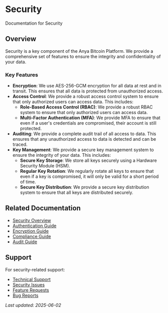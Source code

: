 # Security

Documentation for Security

## Overview

Security is a key component of the Anya Bitcoin Platform. We provide a comprehensive set of features to ensure the integrity and confidentiality of your data.

### Key Features

* **Encryption**: We use AES-256-GCM encryption for all data at rest and in transit. This ensures that all data is protected from unauthorized access.
* **Access Control**: We provide a robust access control system to ensure that only authorized users can access data. This includes:
 	* **Role-Based Access Control (RBAC)**: We provide a robust RBAC system to ensure that only authorized users can access data.
 	* **Multi-Factor Authentication (MFA)**: We provide MFA to ensure that even if a user's credentials are compromised, their account is still protected.
* **Auditing**: We provide a complete audit trail of all access to data. This ensures that any unauthorized access to data is detected and can be traced.
* **Key Management**: We provide a secure key management system to ensure the integrity of your data. This includes:
 	* **Secure Key Storage**: We store all keys securely using a Hardware Security Module (HSM).
 	* **Regular Key Rotation**: We regularly rotate all keys to ensure that even if a key is compromised, it will only be valid for a short period of time.
 	* **Secure Key Distribution**: We provide a secure key distribution system to ensure that all keys are distributed securely.

## Related Documentation

* [Security Overview](security-overview.md)
* [Authentication Guide](../../../../../docs/integration/authentication.md)
* [Encryption Guide](encryption.md)
* [Compliance Guide](../../../../../docs/COMPLIANCE.md)
* [Audit Guide](audit.md)

## Support

For security-related support:

* [Technical Support](../../../../../docs/support/technical.md)
* [Security Issues](../../../../../docs/SECURITY.md)
* [Feature Requests](../../../../../dependencies/docs/build-system/features.md)
* [Bug Reports](../../../../../docs/support/bugs.md)

*Last updated: 2025-06-02*
